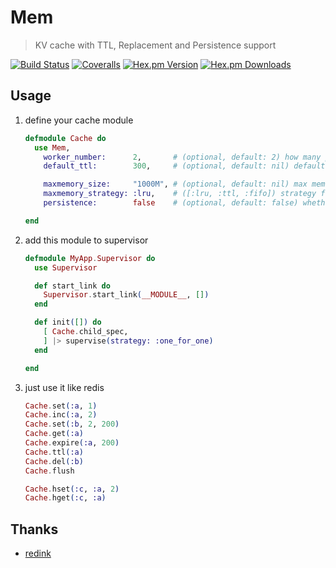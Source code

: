 # Mem

> KV cache with TTL, Replacement and Persistence support

[![Build Status](https://img.shields.io/travis/falood/mem.svg?style=flat-square)](https://travis-ci.org/falood/mem)
[![Coveralls](https://img.shields.io/coveralls/falood/mem.svg?style=flat-square)](https://coveralls.io/github/falood/mem)
[![Hex.pm Version](https://img.shields.io/hexpm/v/mem.svg?style=flat-square)](https://hex.pm/packages/mem)
[![Hex.pm Downloads](https://img.shields.io/hexpm/dt/mem.svg?style=flat-square)](https://hex.pm/packages/mem)
## Usage

1. define your cache module
    ```elixir
    defmodule Cache do
      use Mem,
        worker_number:      2,       # (optional, default: 2) how many processes in worker pool
        default_ttl:        300,     # (optional, default: nil) default seconds for set/2

        maxmemory_size:     "1000M", # (optional, default: nil) max memory used, support such format: [1000, "10k", "1GB", "1000 K"]
        maxmemory_strategy: :lru,    # ([:lru, :ttl, :fifo]) strategy for cleaning memory
        persistence:        false    # (optional, default: false) whether enable persistence

    end
    ```

2. add this module to supervisor
    ```elixir
    defmodule MyApp.Supervisor do
      use Supervisor

      def start_link do
        Supervisor.start_link(__MODULE__, [])
      end

      def init([]) do
        [ Cache.child_spec,
        ] |> supervise(strategy: :one_for_one)
      end

    end
    ```

3. just use it like redis
    ```elixir
    Cache.set(:a, 1)
    Cache.inc(:a, 2)
    Cache.set(:b, 2, 200)
    Cache.get(:a)
    Cache.expire(:a, 200)
    Cache.ttl(:a)
    Cache.del(:b)
    Cache.flush

    Cache.hset(:c, :a, 2)
    Cache.hget(:c, :a)
    ```

## Thanks

* [redink](https://github.com/redink)
